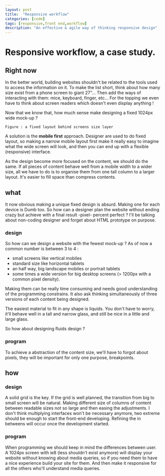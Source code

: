 ```yaml
---
layout: post
title:  "Responsive workflow"
categories: [code]
tags: [responsive,front end,workflow]
description: "An effective & agile way of thinking responsive design"
---
```


# Responsive workflow, a case study.
## Right now
In the better world, building websites shouldn't be related to the tools used to access the information on it. To make the list short, think about how many size exist from a phone screen to giant 27"… Then add the ways of interacting with them: mice, keyboard, finger, etc… For the topping we even have to think about screen readers which doesn't even display anything !

Now that we know that, how much sense make designing a fixed 1024px wide mock-up ?

    Figure : a fixed layout behind screens size layer

A solution is the **mobile first** approach. Designer are used to do fixed layout, so making a narrow mobile layout first make it really easy to imagine what the wide screen will look, and then you can end up with a flexible (responsive) interface.

As the design become more focused on the content, we should do the same. If all pieces of content behave well from a mobile width to a wider size, all we have to do is to organise them from one tall column to a larger layout. It's easier to fill space than compress contents.



## what
It now obvious making a unique fixed design is absurd.   Making one for each device is Dumb too. So how can a designer plan the website without ending crazy but achieve with a final result -pixel- percent perfect ?
I'll be talking about non-coding designer and forget about HTML prototype on purpose.

### design
So how can we design a website with the fewest mock-up
? As of now a common number is between 3 to 4 :
- small screens like vertical mobiles
- standard size like horizontal tablets
- an half way, big landscape mobiles or portrait tablets
- some times a wide version for big desktop screens (> 1200px with a common pixel density).

Making them can be really time consuming and needs good understanding of the programming constrains.
It also ask thinking simultaneously of three versions of each content being designed.

The easiest material to fit in any shape is liquids. You don't have to worry, it'll behave well in a tall and narrow glass, and still be nice in a little and large glass.

So how about designing fluids design ?

### program

To achieve a abstraction of the content size, we'll have to forgot about pixels, they will be important for only one purpose, breakpoints.


## how
### design
A solid grid is the key. If the grid is well planned, the transition from big to small screen will be natural. Making different size of columns of content between readable sizes not so large and then easing the adjustments.
I don't think multiplying interfaces won't be necessary anymore, two extreme should be enough to start the front-end developing.
Refining the in betweens will occur once the development started.


### program
When programming we should keep in mind the differences between user. A 1024px screen with ie8 (less shouldn't exist anymore) will display your website without knowing about media queries, so if you need them to have a nice experience build your site for them. And then make it responsive for all the others who'll understand media queries.

